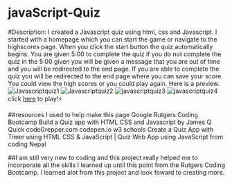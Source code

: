 # javaScript-Quiz
#Description: I created a Javascript quiz using html, css and Javascript. I started with a homepage which you can start the game or navigate to the highscores page. When you click the start button the quiz automatically begins. You are given 5:00 to complete the quiz if you do not complete the quiz in the 5:00 given you will be given a message that you are out of time and you will be redirected to the end page. If you are able to complete the quiz you will be redirected to the end page where you can save your score. You could view the high scores or you could play again. Here is a preview. 
![Javascriptquiz1](https://user-images.githubusercontent.com/102045473/179737059-33fd0edb-5032-4906-a286-64ed901867fc.png)
![Javascriptquiz2](https://user-images.githubusercontent.com/102045473/179737101-f44d6aab-b641-4406-9d1c-fb3f9237ee3b.png)
![javascriptquiz3](https://user-images.githubusercontent.com/102045473/179737178-8a588bf5-9ccb-4cda-a6e9-d94ee8d31798.png)
![javascriptquiz4](https://user-images.githubusercontent.com/102045473/179737209-e3f915ff-754d-4e12-80de-e4634d24ea9b.png)
click [here](https://cykj40.github.io/javaScript-Quiz/) to play!⚡


##resources I used to help make this page
Google
Rutgers Coding Bootcamp
Build a Quiz app with HTML CSS and Javascript by James Q Quick 
codeGrepper.com
codepen.io
w3 schools
Create a Quiz App with Timer using HTML CSS & JavaScript | Quiz Web App using JavaScript from coding Nepal

##I am still very new to coding and this project really helped me to incorporate all the skills I learned up until this point from the Rutgers Coding Bootcamp. I learned alot from this project and look foward to creating more.


